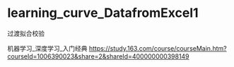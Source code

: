 # learning_curve_DatafromExcel1
过渡拟合校验

机器学习_深度学习_入门经典
https://study.163.com/course/courseMain.htm?courseId=1006390023&share=2&shareId=400000000398149
